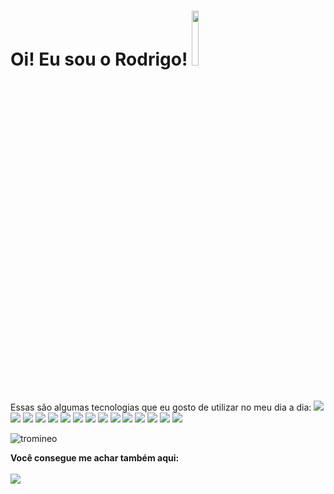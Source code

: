 
# 
#  Oi! Eu sou o Rodrigo! <img src="https://octodex.github.com/images/spidertocat.png" width="15%"></img>
 

#
<span>Essas são algumas tecnologias que eu gosto de utilizar no meu dia a dia: </span>
<img src="https://img.shields.io/badge/HTML5-E34F26?style=for-the-badge&logo=html5&logoColor=white"></img>
<img src="https://img.shields.io/badge/CSS3-1572B6?style=for-the-badge&logo=css3&logoColor=white"></img>
<img src="https://img.shields.io/badge/JavaScript-323330?style=for-the-badge&logo=javascript&logoColor=F7DF1E"></img>
<img src="https://img.shields.io/badge/PHP-777BB4?style=for-the-badge&logo=php&logoColor=white"></img>
<img src="https://img.shields.io/badge/MySQL-00000F?style=for-the-badge&logo=mysql&logoColor=white"></img>
<img src="https://img.shields.io/badge/Vue.js-35495E?style=for-the-badge&logo=vue-dot-js&logoColor=4FC08D"></img>
<img src="https://img.shields.io/badge/Bootstrap-563D7C?style=for-the-badge&logo=bootstrap&logoColor=white"></img>
<img src="https://img.shields.io/badge/Docker-2CA5E0?style=for-the-badge&logo=docker&logoColor=white"></img>
<img src="https://img.shields.io/badge/Git-F05032?style=for-the-badge&logo=git&logoColor=white"></img>
<img src="https://img.shields.io/badge/Ubuntu-E95420?style=for-the-badge&logo=ubuntu&logoColor=white"></img>
<img src="https://img.shields.io/badge/Codeigniter-EF4223?style=for-the-badge&logo=codeigniter&logoColor=white"></img>
<img src="https://img.shields.io/badge/Node.js-43853D?style=for-the-badge&logo=node-dot-js&logoColor=white"></img>
<img src="https://img.shields.io/badge/Laravel-FF2D20?style=for-the-badge&logo=laravel&logoColor=white"></img>
<img src="https://img.shields.io/badge/-materialize--css-ff69b4?style=for-the-badge&logo=materialize--css&logoColor=white"></img>
<img src="https://img.shields.io/badge/jQuery-0769AD?style=for-the-badge&logo=jquery&logoColor=white"></img>


<p>
<img src="https://github-readme-stats.vercel.app/api/top-langs/?username=Tromineo&show_icons=true&hide=html&theme=react&layout=compact" alt="tromineo"/>
</p>

<b>Você consegue me achar também aqui:
<br>
<span>  
<a href="https://www.linkedin.com/in/rodrigo-monteiro-134a51139/"><img src="https://img.shields.io/badge/LinkedIn-0077B5?style=for-the-badge&logo=linkedin&logoColor=white"></img></a>
</span>
<!--
**Tromineo/Tromineo** is a ✨ _special_ ✨ repository because its `README.md` (this file) appears on your GitHub profile.

Here are some ideas to get you started:

- 🔭 I’m currently working on ...
- 🌱 I’m currently learning ...
- 👯 I’m looking to collaborate on ...
- 🤔 I’m looking for help with ...
- 💬 Ask me about ...
- 📫 How to reach me: ...
- 😄 Pronouns: ...
- ⚡ Fun fact: ...
-->
